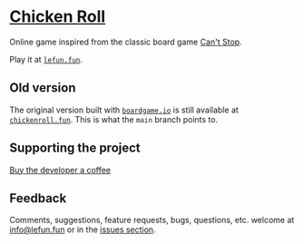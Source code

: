 # [Chicken Roll][lff]

Online game inspired from the classic board game [Can't Stop][wiki].

Play it at [`lefun.fun`][lff].


## Old version

The original version built with [`boardgame.io`][bgio] is still available at [`chickenroll.fun`][crf].
This is what the `main` branch points to.


## Supporting the project

[Buy the developer a coffee][bmc]


## Feedback

Comments, suggestions, feature requests, bugs, questions, etc.
welcome at [info@lefun.fun][email] or in the [issues section][issues].



[lff]: https://lefun.fun
[crf]: https://chickenroll.fun
[wiki]: https://en.wikipedia.org/wiki/Can%27t_Stop_(board_game)
[email]: mailto:info@lefun.fun
[bmc]: https://www.buymeacoffee.com/simlmx
[issues]: https://github.com/simlmx/cantstop/issues
[bgio]: https://boardgame.io
